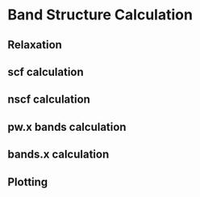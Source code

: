 # Band Structure Calculation

## Relaxation

## scf calculation

## nscf calculation

## pw.x bands calculation

## bands.x calculation

## Plotting

